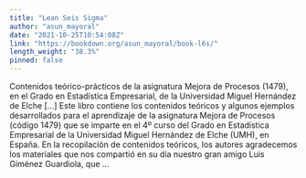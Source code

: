 ```yaml
---
title: "Lean Seis Sigma"
author: "asun_mayoral"
date: "2021-10-25T10:54:08Z"
link: "https://bookdown.org/asun_mayoral/book-l6s/"
length_weight: "38.3%"
pinned: false
---
```


Contenidos teórico-prácticos de la asignatura Mejora de Procesos (1479), en el Grado en Estadística Empresarial, de la Universidad Miguel Hernández de Elche [...] Este libro contiene los contenidos teóricos y algunos ejemplos desarrollados para el aprendizaje de la asignatura Mejora de Procesos (código 1479) que se imparte en el 4º curso del Grado en Estadística Empresarial de la Universidad Miguel Hernández de Elche (UMH), en España. En la recopilación de contenidos teóricos, los autores agradecemos los materiales que nos compartió en su día nuestro gran amigo Luis Giménez Guardiola, que ...
